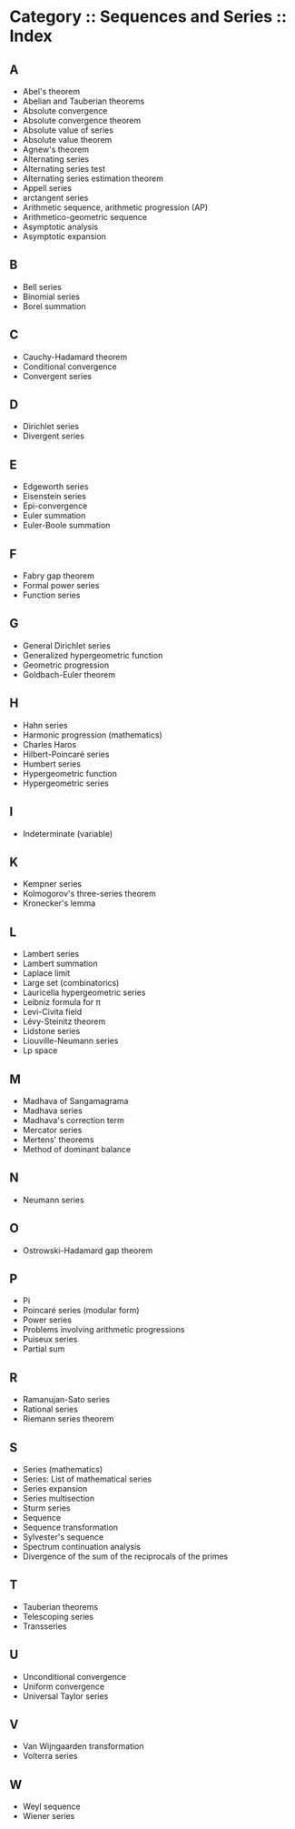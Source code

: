 # Category :: Sequences and Series :: Index

## A
- Abel's theorem
- Abelian and Tauberian theorems
- Absolute convergence
- Absolute convergence theorem
- Absolute value of series
- Absolute value theorem
- Agnew's theorem
- Alternating series
- Alternating series test
- Alternating series estimation theorem
- Appell series
- arctangent series
- Arithmetic sequence, arithmetic progression (AP)
- Arithmetico-geometric sequence
- Asymptotic analysis
- Asymptotic expansion

## B
- Bell series
- Binomial series
- Borel summation

## C
- Cauchy-Hadamard theorem
- Conditional convergence
- Convergent series

## D
- Dirichlet series
- Divergent series

## E
- Edgeworth series
- Eisenstein series
- Epi-convergence
- Euler summation
- Euler-Boole summation

## F
- Fabry gap theorem
- Formal power series
- Function series

## G
- General Dirichlet series
- Generalized hypergeometric function
- Geometric progression
- Goldbach-Euler theorem

## H
- Hahn series
- Harmonic progression (mathematics)
- Charles Haros
- Hilbert-Poincaré series
- Humbert series
- Hypergeometric function
- Hypergeometric series

## I
- Indeterminate (variable)

## K
- Kempner series
- Kolmogorov's three-series theorem
- Kronecker's lemma

## L
- Lambert series
- Lambert summation
- Laplace limit
- Large set (combinatorics)
- Lauricella hypergeometric series
- Leibniz formula for π
- Levi-Civita field
- Lévy-Steinitz theorem
- Lidstone series
- Liouville-Neumann series
- Lp space

## M
- Madhava of Sangamagrama
- Madhava series
- Madhava's correction term
- Mercator series
- Mertens' theorems
- Method of dominant balance

## N
- Neumann series

## O
- Ostrowski-Hadamard gap theorem

## P
- Pi
- Poincaré series (modular form)
- Power series
- Problems involving arithmetic progressions
- Puiseux series
- Partial sum

## R
- Ramanujan-Sato series
- Rational series
- Riemann series theorem

## S
- Series (mathematics)
- Series: List of mathematical series
- Series expansion
- Series multisection
- Sturm series
- Sequence
- Sequence transformation
- Sylvester's sequence
- Spectrum continuation analysis
- Divergence of the sum of the reciprocals of the primes

## T
- Tauberian theorems
- Telescoping series
- Transseries

## U
- Unconditional convergence
- Uniform convergence
- Universal Taylor series

## V
- Van Wijngaarden transformation
- Volterra series

## W
- Weyl sequence
- Wiener series
